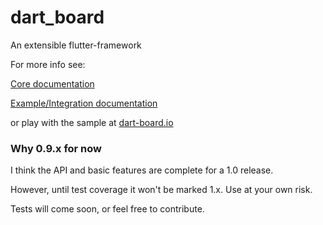 # dart_board
An extensible flutter-framework


For more info see:


[Core documentation](dart_board_core/README.md)

[Example/Integration documentation](example/README.md)


or play with the sample at [dart-board.io](https://dart-board.io)



### Why 0.9.x for now

I think the API and basic features are complete for a 1.0 release.

However, until test coverage it won't be marked 1.x. Use at your own risk.

Tests will come soon, or feel free to contribute.